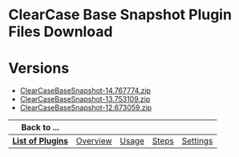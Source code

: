 
ClearCase Base Snapshot Plugin Files Download
=============================================

# Versions

- [ClearCaseBaseSnapshot-14.767774.zip](https://raw.githubusercontent.com/UrbanCode/IBM-UCB-PLUGINS/main/files/ClearCaseBaseSnapshot/ClearCaseBaseSnapshot-14.767774.zip)
- [ClearCaseBaseSnapshot-13.753109.zip](https://raw.githubusercontent.com/UrbanCode/IBM-UCB-PLUGINS/main/files/ClearCaseBaseSnapshot/ClearCaseBaseSnapshot-13.753109.zip)
- [ClearCaseBaseSnapshot-12.673059.zip](https://raw.githubusercontent.com/UrbanCode/IBM-UCB-PLUGINS/main/files/ClearCaseBaseSnapshot/ClearCaseBaseSnapshot-12.673059.zip)

|Back to ...|||||
| :---: | :---: | :---: | :---: | :---: |
|[**List of Plugins**](../../index.md)|[Overview](./overview.md)|[Usage](./usage.md)|[Steps](./steps.md)|[Settings](./settings.md)|
